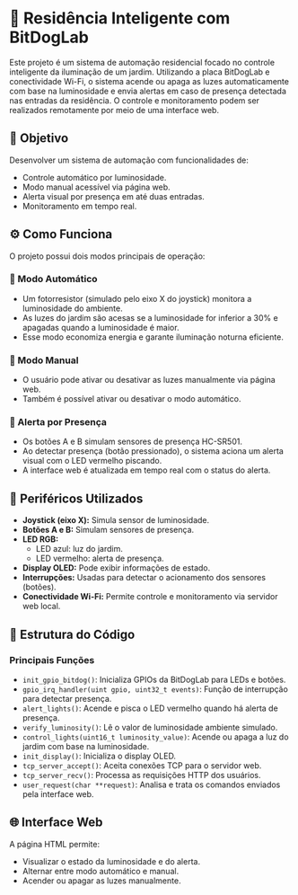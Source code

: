 # 🌱 Residência Inteligente com BitDogLab

Este projeto é um sistema de automação residencial focado no controle inteligente da iluminação de um jardim. Utilizando a placa BitDogLab e conectividade Wi-Fi, o sistema acende ou apaga as luzes automaticamente com base na luminosidade e envia alertas em caso de presença detectada nas entradas da residência. O controle e monitoramento podem ser realizados remotamente por meio de uma interface web.

## 🎯 Objetivo

Desenvolver um sistema de automação com funcionalidades de:

- Controle automático por luminosidade.
- Modo manual acessível via página web.
- Alerta visual por presença em até duas entradas.
- Monitoramento em tempo real.

## ⚙️ Como Funciona

O projeto possui dois modos principais de operação:

### 🔁 Modo Automático

- Um fotorresistor (simulado pelo eixo X do joystick) monitora a luminosidade do ambiente.
- As luzes do jardim são acesas se a luminosidade for inferior a 30% e apagadas quando a luminosidade é maior.
- Esse modo economiza energia e garante iluminação noturna eficiente.

### 🧭 Modo Manual

- O usuário pode ativar ou desativar as luzes manualmente via página web.
- Também é possível ativar ou desativar o modo automático.

### 🚨 Alerta por Presença

- Os botões A e B simulam sensores de presença HC-SR501.
- Ao detectar presença (botão pressionado), o sistema aciona um alerta visual com o LED vermelho piscando.
- A interface web é atualizada em tempo real com o status do alerta.

## 🔌 Periféricos Utilizados

- **Joystick (eixo X):** Simula sensor de luminosidade.
- **Botões A e B:** Simulam sensores de presença.
- **LED RGB:**
  - LED azul: luz do jardim.
  - LED vermelho: alerta de presença.
- **Display OLED:** Pode exibir informações de estado.
- **Interrupções:** Usadas para detectar o acionamento dos sensores (botões).
- **Conectividade Wi-Fi:** Permite controle e monitoramento via servidor web local.

## 🧩 Estrutura do Código

### Principais Funções

- `init_gpio_bitdog()`: Inicializa GPIOs da BitDogLab para LEDs e botões.
- `gpio_irq_handler(uint gpio, uint32_t events)`: Função de interrupção para detectar presença.
- `alert_lights()`: Acende e pisca o LED vermelho quando há alerta de presença.
- `verify_luminosity()`: Lê o valor de luminosidade ambiente simulado.
- `control_lights(uint16_t luminosity_value)`: Acende ou apaga a luz do jardim com base na luminosidade.
- `init_display()`: Inicializa o display OLED.
- `tcp_server_accept()`: Aceita conexões TCP para o servidor web.
- `tcp_server_recv()`: Processa as requisições HTTP dos usuários.
- `user_request(char **request)`: Analisa e trata os comandos enviados pela interface web.

## 🌐 Interface Web

A página HTML permite:

- Visualizar o estado da luminosidade e do alerta.
- Alternar entre modo automático e manual.
- Acender ou apagar as luzes manualmente.
